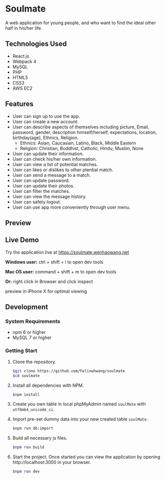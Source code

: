 # Soulmate
A web application for young people, and who want to find the ideal other half in his/her life.

## Technologies Used
- React.js
- Webpack 4
- MySQL
- PHP
- HTML5
- CSS3
- AWS EC2

## Features
- User can sign up to use the app.
- User can create a new account.
- User can describe aspects of themselves including picture, Email, password, gender, description himself/herself, expectations, location, birthday(age), Ethnics, Religion.
  - Ethnics: Asian, Caucasian, Latino, Black, Middle Eastern
  - Religion:  Christian, Buddhist, Catholic, Hindu, Muslim, None
- User can update their information.
- User can check his/her own information.
- User can view a list of potential matches.
- User can likes or dislikes to other ptential match.
- User can send a message to a match.
- User can update password.
- User can update their photos.
- User can filter the matches.
- User can view the message history.
- User can safety logout.
- User can use app more conveniently through user menu.

## Preview

## Live Demo
Try the application live at https://soulmate.wenhaowang.net

**Windows user:** ctrl + shift + i to open dev tools

**Mac OS user:** command + shift + m to open dev tools

**Or:** right click in Browser and click inspect

preview in iPhone X for optimal viewing

## Development
### System Requirements
- npm 6 or higher
- MySQL 7 or higher

### Getting Start
1. Clone the repository.

    ```bash
    $git clone https://github.com/Felixwhwang/soulmate
    $cd soulmate
    ```
2. Install all dependencies with NPM.

    ```bash
    $npm install
    ```

3. Create you own table in local phpMyAdmin named `soulMate` with `utf8mb4_unicode_ci`.

4. Import pre-set dummy data into your new created table `soulMate`.

    ```bash
    $npm run db:import
    ```

5. Build all necessary js files.

    ```bash
    $npm run build
    ```    

6. Start the project. Once started you can view the application by opening http://localhost:3000 in your browser.

    ```bash
    $npm run dev
    ```
